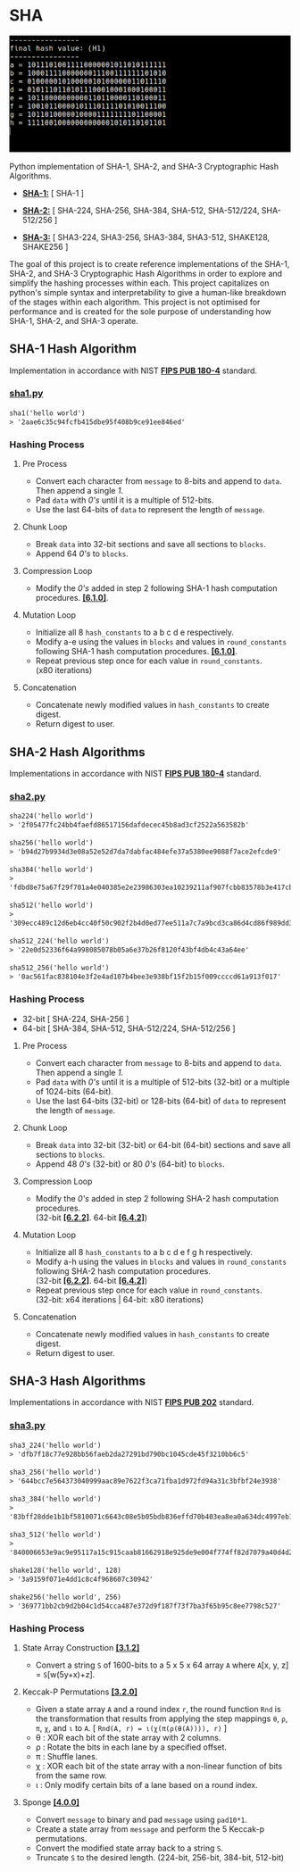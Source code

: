 # SHA

![image](sha-demo.gif)

Python implementation of SHA-1, SHA-2, and SHA-3 Cryptographic Hash Algorithms.

* **[SHA-1:](https://github.com/alvxck/SHA/blob/master/hashs/sha1.py)** [ SHA-1 ]

* **[SHA-2:](https://github.com/alvxck/SHA/blob/master/hashs/sha2.py)** [ SHA-224, SHA-256, SHA-384, SHA-512, SHA-512/224, SHA-512/256 ]

* **[SHA-3:](https://github.com/alvxck/SHA/blob/master/hashs/sha3.py)** [ SHA3-224, SHA3-256, SHA3-384, SHA3-512, SHAKE128, SHAKE256 ]


The goal of this project is to create reference implementations of the SHA-1, SHA-2, and SHA-3 Cryptographic Hash Algorithms in order to explore and simplify the hashing processes within each. This project capitalizes on python's simple syntax and interpretability to give a human-like breakdown of the stages within each algorithm. This project is not optimised for performance and is created for the sole purpose of understanding how SHA-1, SHA-2, and SHA-3 operate.  

<!-- SHA1 -->
## SHA-1 Hash Algorithm
Implementation in accordance with NIST **[FIPS PUB 180-4](https://nvlpubs.nist.gov/nistpubs/FIPS/NIST.FIPS.180-4.pdf)** standard.

### [sha1.py](https://github.com/alvxck/SHA/blob/master/hashs/sha1.py)
```
sha1('hello world')
> '2aae6c35c94fcfb415dbe95f408b9ce91ee846ed'
```

### Hashing Process

1. Pre Process
    * Convert each character from `message` to 8-bits and append to `data`. Then append a single *1*.
    * Pad `data` with *0's* until it is a multiple of 512-bits.
    * Use the last 64-bits of `data` to represent the length of `message`.

2. Chunk Loop
    * Break `data` into 32-bit sections and save all sections to `blocks`.
    * Append 64 *0's* to `blocks`.

3. Compression Loop
    * Modify the *0's* added in step 2 following SHA-1 hash computation procedures. **[[6.1.0]](https://nvlpubs.nist.gov/nistpubs/FIPS/NIST.FIPS.180-4.pdf#page=23)**.

4. Mutation Loop
    * Initialize all 8 `hash_constants` to a b c d e respectively.
    * Modify a-e using the values in `blocks` and values in `round_constants` following SHA-1 hash computation procedures. **[[6.1.0]](https://nvlpubs.nist.gov/nistpubs/FIPS/NIST.FIPS.180-4.pdf#page=23)**.
    * Repeat previous step once for each value in `round_constants`.  
    (x80 iterations)

6. Concatenation
    * Concatenate newly modified values in `hash_constants` to create digest.
    * Return digest to user.

<!-- SHA2 -->
## SHA-2 Hash Algorithms

Implementations in accordance with NIST **[FIPS PUB 180-4](https://nvlpubs.nist.gov/nistpubs/FIPS/NIST.FIPS.180-4.pdf)** standard.

### [sha2.py](https://github.com/alvxck/SHA/blob/master/hashs/sha2.py)
```
sha224('hello world') 
> '2f05477fc24bb4faefd86517156dafdecec45b8ad3cf2522a563582b'

sha256('hello world')
> 'b94d27b9934d3e08a52e52d7da7dabfac484efe37a5380ee9088f7ace2efcde9'

sha384('hello world')
> 'fdbd8e75a67f29f701a4e040385e2e23986303ea10239211af907fcbb83578b3e417cb71ce646efd0819dd8c088de1bd'

sha512('hello world')
> '309ecc489c12d6eb4cc40f50c902f2b4d0ed77ee511a7c7a9bcd3ca86d4cd86f989dd35bc5ff499670da34255b45b0cfd830e81f605dcf7dc5542e93ae9cd76f'

sha512_224('hello world')
> '22e0d52336f64a998085078b05a6e37b26f8120f43bf4db4c43a64ee'

sha512_256('hello world')
> '0ac561fac838104e3f2e4ad107b4bee3e938bf15f2b15f009ccccd61a913f017'
```

### Hashing Process
* 32-bit [ SHA-224, SHA-256 ] 
* 64-bit [ SHA-384, SHA-512, SHA-512/224, SHA-512/256 ]

1. Pre Process
    * Convert each character from `message` to 8-bits and append to `data`. Then append a single *1*.
    * Pad `data` with *0's* until it is a multiple of 512-bits (32-bit) or a multiple of 1024-bits (64-bit).
    * Use the last 64-bits (32-bit) or 128-bits (64-bit) of `data` to represent the length of `message`.

2. Chunk Loop
    * Break `data` into 32-bit (32-bit) or 64-bit (64-bit) sections and save all sections to `blocks`.
    * Append 48 *0's* (32-bit) or 80 *0's* (64-bit) to `blocks`.

3. Compression Loop
    * Modify the *0's* added in step 2 following SHA-2 hash computation procedures.  
    (32-bit **[[6.2.2]](https://nvlpubs.nist.gov/nistpubs/FIPS/NIST.FIPS.180-4.pdf#page=27)**. 64-bit **[[6.4.2]](https://nvlpubs.nist.gov/nistpubs/FIPS/NIST.FIPS.180-4.pdf#page=29)**)

4. Mutation Loop
    * Initialize all 8 `hash_constants` to a b c d e f g h respectively.
    * Modify a-h using the values in `blocks` and values in `round_constants` following SHA-2 hash computation procedures.  
    (32-bit **[[6.2.2]](https://nvlpubs.nist.gov/nistpubs/FIPS/NIST.FIPS.180-4.pdf#page=27)**. 64-bit **[[6.4.2]](https://nvlpubs.nist.gov/nistpubs/FIPS/NIST.FIPS.180-4.pdf#page=29)**)
    * Repeat previous step once for each value in `round_constants`.  
    (32-bit: x64 iterations | 64-bit: x80 iterations)

6. Concatenation
    * Concatenate newly modified values in `hash_constants` to create digest.
    * Return digest to user.

<!-- SHA3 -->
## SHA-3 Hash Algorithms

Implementations in accordance with NIST **[FIPS PUB 202](https://nvlpubs.nist.gov/nistpubs/FIPS/NIST.FIPS.202.pdf)** standard.

### [sha3.py](https://github.com/alvxck/SHA/blob/master/hashs/sha3.py)
```
sha3_224('hello world')
> 'dfb7f18c77e928bb56faeb2da27291bd790bc1045cde45f3210bb6c5'

sha3_256('hello world')
> '644bcc7e564373040999aac89e7622f3ca71fba1d972fd94a31c3bfbf24e3938'

sha3_384('hello world')
> '83bff28dde1b1bf5810071c6643c08e5b05bdb836effd70b403ea8ea0a634dc4997eb1053aa3593f590f9c63630dd90b'

sha3_512('hello world')
> '840006653e9ac9e95117a15c915caab81662918e925de9e004f774ff82d7079a40d4d27b1b372657c61d46d470304c88c788b3a4527ad074d1dccbee5dbaa99a'

shake128('hello world', 128)
> '3a9159f071e4dd1c8c4f968607c30942'

shake256('hello world', 256)
> '369771bb2cb9d2b04c1d54cca487e372d9f187f73f7ba3f65b95c8ee7798c527'
```

### Hashing Process

1. State Array Construction **[[3.1.2]](https://nvlpubs.nist.gov/nistpubs/FIPS/NIST.FIPS.202.pdf#page=17)**
    * Convert a string `S` of 1600-bits to a 5 x 5 x 64 array `A` where `A`[x, y, z] = `S`[w(5y+x)+z].

2. Keccak-P Permutations **[[3.2.0]](https://nvlpubs.nist.gov/nistpubs/FIPS/NIST.FIPS.202.pdf#page=19)**
    * Given a state array `A` and a round index `r`, the round function `Rnd` is the transformation that results from applying the step mappings `θ`, `ρ`, `π`, `χ`, and `ι` to `A`. [ `Rnd(A, r) = ι(χ(π(ρ(θ(A)))), r)` ] 
    * θ : XOR each bit of the state array with 2 columns.
    * ρ : Rotate the bits in each lane by a specified offset. 
    * π : Shuffle lanes.
    * χ : XOR each bit of the state array with a non-linear function of bits from the same row.
    * ι : Only modify certain bits of a lane based on a round index.

3. Sponge **[[4.0.0]](https://nvlpubs.nist.gov/nistpubs/FIPS/NIST.FIPS.202.pdf#page=26)**
    * Convert `message` to binary and pad `message` using `pad10*1`.
    * Create a state array from `message` and perform the 5 Keccak-p permutations.
    * Convert the modified state array back to a string `S`.
    * Truncate `S` to the desired length. (224-bit, 256-bit, 384-bit, 512-bit) 
